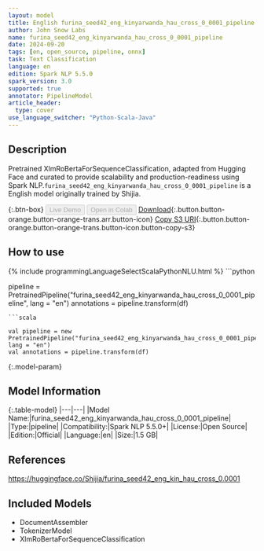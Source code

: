 ```yaml
---
layout: model
title: English furina_seed42_eng_kinyarwanda_hau_cross_0_0001_pipeline pipeline XlmRoBertaForSequenceClassification from Shijia
author: John Snow Labs
name: furina_seed42_eng_kinyarwanda_hau_cross_0_0001_pipeline
date: 2024-09-20
tags: [en, open_source, pipeline, onnx]
task: Text Classification
language: en
edition: Spark NLP 5.5.0
spark_version: 3.0
supported: true
annotator: PipelineModel
article_header:
  type: cover
use_language_switcher: "Python-Scala-Java"
---
```


## Description

Pretrained XlmRoBertaForSequenceClassification, adapted from Hugging Face and curated to provide scalability and production-readiness using Spark NLP.`furina_seed42_eng_kinyarwanda_hau_cross_0_0001_pipeline` is a English model originally trained by Shijia.

{:.btn-box}
<button class="button button-orange" disabled>Live Demo</button>
<button class="button button-orange" disabled>Open in Colab</button>
[Download](https://s3.amazonaws.com/auxdata.johnsnowlabs.com/public/models/furina_seed42_eng_kinyarwanda_hau_cross_0_0001_pipeline_en_5.5.0_3.0_1726846271254.zip){:.button.button-orange.button-orange-trans.arr.button-icon}
[Copy S3 URI](s3://auxdata.johnsnowlabs.com/public/models/furina_seed42_eng_kinyarwanda_hau_cross_0_0001_pipeline_en_5.5.0_3.0_1726846271254.zip){:.button.button-orange.button-orange-trans.button-icon.button-copy-s3}

## How to use



<div class="tabs-box" markdown="1">
{% include programmingLanguageSelectScalaPythonNLU.html %}
```python

pipeline = PretrainedPipeline("furina_seed42_eng_kinyarwanda_hau_cross_0_0001_pipeline", lang = "en")
annotations =  pipeline.transform(df)   

```
```scala

val pipeline = new PretrainedPipeline("furina_seed42_eng_kinyarwanda_hau_cross_0_0001_pipeline", lang = "en")
val annotations = pipeline.transform(df)

```
</div>

{:.model-param}
## Model Information

{:.table-model}
|---|---|
|Model Name:|furina_seed42_eng_kinyarwanda_hau_cross_0_0001_pipeline|
|Type:|pipeline|
|Compatibility:|Spark NLP 5.5.0+|
|License:|Open Source|
|Edition:|Official|
|Language:|en|
|Size:|1.5 GB|

## References

https://huggingface.co/Shijia/furina_seed42_eng_kin_hau_cross_0.0001

## Included Models

- DocumentAssembler
- TokenizerModel
- XlmRoBertaForSequenceClassification